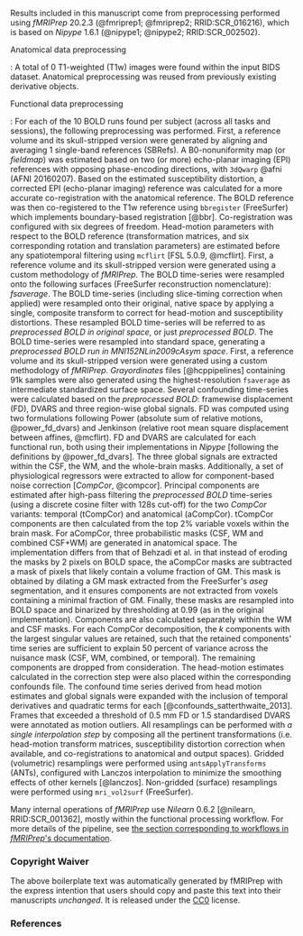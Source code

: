 
Results included in this manuscript come from preprocessing
performed using *fMRIPrep* 20.2.3
(@fmriprep1; @fmriprep2; RRID:SCR_016216),
which is based on *Nipype* 1.6.1
(@nipype1; @nipype2; RRID:SCR_002502).

Anatomical data preprocessing

: A total of 0 T1-weighted (T1w) images were found within the input
BIDS dataset.
Anatomical preprocessing was reused from previously existing derivative objects.


Functional data preprocessing

: For each of the 10 BOLD runs found per subject (across all
tasks and sessions), the following preprocessing was performed.
First, a reference volume and its skull-stripped version were generated
by aligning and averaging
1 single-band references (SBRefs).
A B0-nonuniformity map (or *fieldmap*) was estimated based on two (or more)
echo-planar imaging (EPI) references with opposing phase-encoding
directions, with `3dQwarp` @afni (AFNI 20160207).
Based on the estimated susceptibility distortion, a corrected
EPI (echo-planar imaging) reference was calculated for a more
accurate co-registration with the anatomical reference.
The BOLD reference was then co-registered to the T1w reference using
`bbregister` (FreeSurfer) which implements boundary-based registration [@bbr].
Co-registration was configured with six degrees of freedom.
Head-motion parameters with respect to the BOLD reference
(transformation matrices, and six corresponding rotation and translation
parameters) are estimated before any spatiotemporal filtering using
`mcflirt` [FSL 5.0.9, @mcflirt].
First, a reference volume and its skull-stripped version were generated
 using a custom
methodology of *fMRIPrep*.
The BOLD time-series were resampled onto the following surfaces
(FreeSurfer reconstruction nomenclature):
*fsaverage*.
The BOLD time-series (including slice-timing correction when applied)
were resampled onto their original, native space by applying
a single, composite transform to correct for head-motion and
susceptibility distortions.
These resampled BOLD time-series will be referred to as *preprocessed
BOLD in original space*, or just *preprocessed BOLD*.
The BOLD time-series were resampled into standard space,
generating a *preprocessed BOLD run in MNI152NLin2009cAsym space*.
First, a reference volume and its skull-stripped version were generated
 using a custom
methodology of *fMRIPrep*.
*Grayordinates* files [@hcppipelines] containing 91k samples were also
generated using the highest-resolution ``fsaverage`` as intermediate standardized
surface space.
Several confounding time-series were calculated based on the
*preprocessed BOLD*: framewise displacement (FD), DVARS and
three region-wise global signals.
FD was computed using two formulations following Power (absolute sum of
relative motions, @power_fd_dvars) and Jenkinson (relative root mean square
displacement between affines, @mcflirt).
FD and DVARS are calculated for each functional run, both using their
implementations in *Nipype* [following the definitions by @power_fd_dvars].
The three global signals are extracted within the CSF, the WM, and
the whole-brain masks.
Additionally, a set of physiological regressors were extracted to
allow for component-based noise correction [*CompCor*, @compcor].
Principal components are estimated after high-pass filtering the
*preprocessed BOLD* time-series (using a discrete cosine filter with
128s cut-off) for the two *CompCor* variants: temporal (tCompCor)
and anatomical (aCompCor).
tCompCor components are then calculated from the top 2% variable
voxels within the brain mask.
For aCompCor, three probabilistic masks (CSF, WM and combined CSF+WM)
are generated in anatomical space.
The implementation differs from that of Behzadi et al. in that instead
of eroding the masks by 2 pixels on BOLD space, the aCompCor masks are
subtracted a mask of pixels that likely contain a volume fraction of GM.
This mask is obtained by dilating a GM mask extracted from the FreeSurfer's *aseg* segmentation, and it ensures components are not extracted
from voxels containing a minimal fraction of GM.
Finally, these masks are resampled into BOLD space and binarized by
thresholding at 0.99 (as in the original implementation).
Components are also calculated separately within the WM and CSF masks.
For each CompCor decomposition, the *k* components with the largest singular
values are retained, such that the retained components' time series are
sufficient to explain 50 percent of variance across the nuisance mask (CSF,
WM, combined, or temporal). The remaining components are dropped from
consideration.
The head-motion estimates calculated in the correction step were also
placed within the corresponding confounds file.
The confound time series derived from head motion estimates and global
signals were expanded with the inclusion of temporal derivatives and
quadratic terms for each [@confounds_satterthwaite_2013].
Frames that exceeded a threshold of 0.5 mm FD or
1.5 standardised DVARS were annotated as motion outliers.
All resamplings can be performed with *a single interpolation
step* by composing all the pertinent transformations (i.e. head-motion
transform matrices, susceptibility distortion correction when available,
and co-registrations to anatomical and output spaces).
Gridded (volumetric) resamplings were performed using `antsApplyTransforms` (ANTs),
configured with Lanczos interpolation to minimize the smoothing
effects of other kernels [@lanczos].
Non-gridded (surface) resamplings were performed using `mri_vol2surf`
(FreeSurfer).


Many internal operations of *fMRIPrep* use
*Nilearn* 0.6.2 [@nilearn, RRID:SCR_001362],
mostly within the functional processing workflow.
For more details of the pipeline, see [the section corresponding
to workflows in *fMRIPrep*'s documentation](https://fmriprep.readthedocs.io/en/latest/workflows.html "FMRIPrep's documentation").


### Copyright Waiver

The above boilerplate text was automatically generated by fMRIPrep
with the express intention that users should copy and paste this
text into their manuscripts *unchanged*.
It is released under the [CC0](https://creativecommons.org/publicdomain/zero/1.0/) license.

### References

